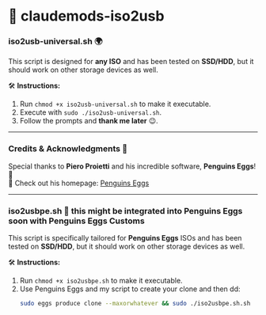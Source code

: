 # 🚀 claudemods-iso2usb

### **iso2usb-universal.sh** 🌍  
This script is designed for **any ISO** and has been tested on **SSD/HDD**, but it should work on other storage devices as well.  

🛠️ **Instructions:**  
1. Run `chmod +x iso2usb-universal.sh` to make it executable.  
2. Execute with `sudo ./iso2usb-universal.sh`.  
3. Follow the prompts and **thank me later** 😉.  

---

### **Credits & Acknowledgments** 🙏  
Special thanks to **Piero Proietti** and his incredible software, **Penguins Eggs**! 🐧  
🔗 Check out his homepage: [Penguins Eggs](https://penguins--eggs-net.translate.goog/?_x_tr_sl=auto&_x_tr_tl=en&_x_tr_hl=en&_x_tr_pto=wapp&_x_tr_hist=true)  

---

### **iso2usbpe.sh** 🐧 this might be integrated into Penguins Eggs soon with Penguins Eggs Customs
This script is specifically tailored for **Penguins Eggs** ISOs and has been tested on **SSD/HDD**, but it should work on other storage devices as well.  

🛠️ **Instructions:**  
1. Run `chmod +x iso2usbpe.sh` to make it executable.  
2. Use Penguins Eggs and my script to create your clone and then dd:  
   ```bash
   sudo eggs produce clone --maxorwhatever && sudo ./iso2usbpe.sh.sh
